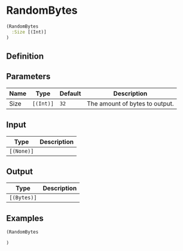 # RandomBytes

```clojure
(RandomBytes
  :Size [(Int)]
)
```

## Definition


## Parameters
| Name | Type | Default | Description |
|------|------|---------|-------------|
| Size | `[(Int)]` | `32` | The amount of bytes to output. |


## Input
| Type | Description |
|------|-------------|
| `[(None)]` |  |


## Output
| Type | Description |
|------|-------------|
| `[(Bytes)]` |  |


## Examples

```clojure
(RandomBytes

)
```
